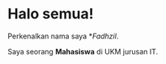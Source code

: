 # Halo semua! 

Perkenalkan nama saya **Fadhzil*.<br>

Saya seorang **Mahasiswa** di UKM jurusan IT.<br>


